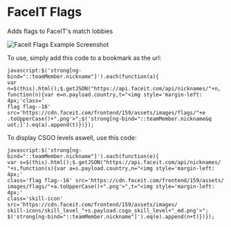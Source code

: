 # FaceIT Flags
Adds flags to FaceIT's match lobbies

![Faceit Flags Example Screenshot](http://image.prntscr.com/image/751c8f5c41a8418aabcca741bda98522.png)

To use, simply add this code to a bookmark as the url:
```
javascript:$('strong[ng-bind="::teamMember.nickname"]').each(function(a){
var n=$(this).html();$.getJSON("https://api.faceit.com/api/nicknames/"+n,
function(n){var e=n.payload.country,t="<img style='margin-left: 4px;'class='
flag flag--16' src='https://cdn.faceit.com/frontend/159/assets/images/flags/"+e
.toUpperCase()+".png'>";$('strong[ng-bind="::teamMember.nickname&q
uot;]').eq(a).append(t)})});
```

To display CSGO levels aswell, use this code:
```
javascript:$('strong[ng-bind="::teamMember.nickname"]').each(function(e){
var s=$(this).html();$.getJSON("https://api.faceit.com/api/nicknames/
"+s,function(s){var a=s.payload.country,n="<img style='margin-left: 4px;'
class='flag flag--16' src='https://cdn.faceit.com/frontend/159/assets/
images/flags/"+a.toUpperCase()+".png'>",t="<img style='margin-left: 4px;'
class='skill-icon' src='https://cdn.faceit.com/frontend/159/assets/images/
skill-icons/skill_level_"+s.payload.csgo_skill_level+"_md.png'>";
$('strong[ng-bind="::teamMember.nickname"]').eq(e).append(n+t)})});
```
